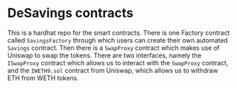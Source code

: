 # DeSavings contracts

This is a hardhat repo for the smart contracts. There is one Factory contract called `SavingsFactory` through which users can create their own automated `Savings` contract. Then there is a `SwapProxy` contract which makes use of Uniswap to swap the tokens. There are two interfaces, namely the `ISwapProxy` contract which allows us to interact with the `SwapProxy` contract, and the `IWETH9.sol` contract from Uniswap, which allows us to withdraw ETH from WETH tokens.
